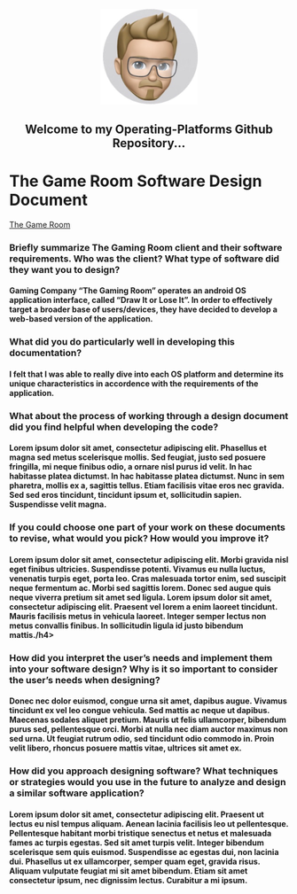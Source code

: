 <p align="center"><img src="https://github.com/va-nilla-gorilla/CPlusPlus/blob/main/thumbnail_IMG_0037.jpg?raw=true" width="175" title="hover text"></p>

<h2 align="center"> Welcome to my Operating-Platforms Github Repository...</h2>

<h1>The Game Room Software Design Document</h1>

<a href="https://github.com/va-nilla-gorilla/Operating-Platforms/blob/main/CS%20230%20Project%20Two%20Software%20Design%20Document.docx">The Game Room</a>

<h3>Briefly summarize The Gaming Room client and their software requirements. Who was the client? What type of software did they want you to design?</h3>

<h4>Gaming Company “The Gaming Room” operates an android OS application interface, called “Draw It or Lose It”. In order to effectively target a broader base of users/devices, they have decided to develop a web-based version of the application. </h4>

<h3>What did you do particularly well in developing this documentation?</h3>

<h4>I felt that I was able to really dive into each OS platform and determine its unique characteristics in accordence with the requirements of the application. </h4>

<h3>What about the process of working through a design document did you find helpful when developing the code?</h3>

<h4>Lorem ipsum dolor sit amet, consectetur adipiscing elit. Phasellus et magna sed metus scelerisque mollis. Sed feugiat, justo sed posuere fringilla, mi neque finibus odio, a ornare nisl purus id velit. In hac habitasse platea dictumst. In hac habitasse platea dictumst. Nunc in sem pharetra, mollis ex a, sagittis tellus. Etiam facilisis vitae eros nec gravida. Sed sed eros tincidunt, tincidunt ipsum et, sollicitudin sapien. Suspendisse velit magna.</h4>

<h3>If you could choose one part of your work on these documents to revise, what would you pick? How would you improve it?</h3>

<h4>Lorem ipsum dolor sit amet, consectetur adipiscing elit. Morbi gravida nisl eget finibus ultricies. Suspendisse potenti. Vivamus eu nulla luctus, venenatis turpis eget, porta leo. Cras malesuada tortor enim, sed suscipit neque fermentum ac. Morbi sed sagittis lorem. Donec sed augue quis neque viverra pretium sit amet sed ligula. Lorem ipsum dolor sit amet, consectetur adipiscing elit. Praesent vel lorem a enim laoreet tincidunt. Mauris facilisis metus in vehicula laoreet. Integer semper lectus non metus convallis finibus. In sollicitudin ligula id justo bibendum mattis./h4>

<h3>How did you interpret the user’s needs and implement them into your software design? Why is it so important to consider the user’s needs when designing?</h3>

<h4>Donec nec dolor euismod, congue urna sit amet, dapibus augue. Vivamus tincidunt ex vel leo congue vehicula. Sed mattis ac neque ut dapibus. Maecenas sodales aliquet pretium. Mauris ut felis ullamcorper, bibendum purus sed, pellentesque orci. Morbi at nulla nec diam auctor maximus non sed urna. Ut feugiat rutrum odio, sed tincidunt odio commodo in. Proin velit libero, rhoncus posuere mattis vitae, ultrices sit amet ex.</h4>

<h3>How did you approach designing software? What techniques or strategies would you use in the future to analyze and design a similar software application?</h3>

<h4>Lorem ipsum dolor sit amet, consectetur adipiscing elit. Praesent ut lectus eu nisl tempus aliquam. Aenean lacinia facilisis leo ut pellentesque. Pellentesque habitant morbi tristique senectus et netus et malesuada fames ac turpis egestas. Sed sit amet turpis velit. Integer bibendum scelerisque sem quis euismod. Suspendisse ac egestas dui, non lacinia dui. Phasellus ut ex ullamcorper, semper quam eget, gravida risus. Aliquam vulputate feugiat mi sit amet bibendum. Etiam sit amet consectetur ipsum, nec dignissim lectus. Curabitur a mi ipsum.</h4>
